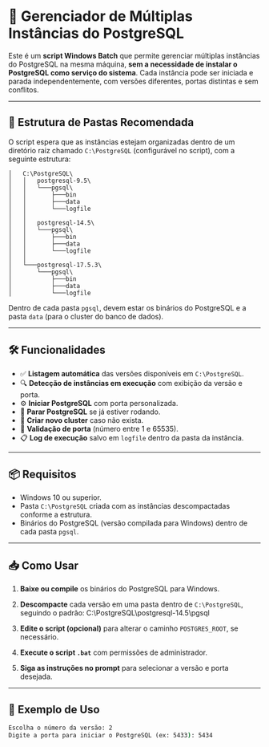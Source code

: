 # 🐘 Gerenciador de Múltiplas Instâncias do PostgreSQL

Este é um **script Windows Batch** que permite gerenciar múltiplas instâncias do PostgreSQL na mesma máquina, **sem a necessidade de instalar o PostgreSQL como serviço do sistema**. Cada instância pode ser iniciada e parada independentemente, com versões diferentes, portas distintas e sem conflitos.

---

## 📁 Estrutura de Pastas Recomendada

O script espera que as instâncias estejam organizadas dentro de um diretório raiz chamado `C:\PostgreSQL` (configurável no script), com a seguinte estrutura:

```
│   C:\PostgreSQL\
│   │   postgresql-9.5\
│   │   └───pgsql\
│   │       ├───bin
│   │       ├───data
│   │       └───logfile
│   │
│   │   postgresql-14.5\
│   │   └───pgsql\
│   │       ├───bin
│   │       ├───data
│   │       └───logfile
│   │
│   └───postgresql-17.5.3\
│       └───pgsql\
│           ├───bin
│           ├───data
│           └───logfile
```


Dentro de cada pasta `pgsql`, devem estar os binários do PostgreSQL e a pasta `data` (para o cluster do banco de dados).

---

## 🛠️ Funcionalidades

- ✅ **Listagem automática** das versões disponíveis em `C:\PostgreSQL`.
- 🔍 **Detecção de instâncias em execução** com exibição da versão e porta.
- ⚙️ **Iniciar PostgreSQL** com porta personalizada.
- 🚫 **Parar PostgreSQL** se já estiver rodando.
- 🧱 **Criar novo cluster** caso não exista.
- 🧪 **Validação de porta** (número entre 1 e 65535).
- 📋 **Log de execução** salvo em `logfile` dentro da pasta da instância.

---

## 📦 Requisitos

- Windows 10 ou superior.
- Pasta `C:\PostgreSQL` criada com as instâncias descompactadas conforme a estrutura.
- Binários do PostgreSQL (versão compilada para Windows) dentro de cada pasta `pgsql`.

---

## 📥 Como Usar

1. **Baixe ou compile** os binários do PostgreSQL para Windows.
2. **Descompacte** cada versão em uma pasta dentro de `C:\PostgreSQL`, seguindo o padrão:
C:\PostgreSQL\postgresql-14.5\pgsql

3. **Edite o script (opcional)** para alterar o caminho `POSTGRES_ROOT`, se necessário.
4. **Execute o script `.bat`** com permissões de administrador.
5. **Siga as instruções no prompt** para selecionar a versão e porta desejada.

---

## 📝 Exemplo de Uso

```bat
Escolha o número da versão: 2
Digite a porta para iniciar o PostgreSQL (ex: 5433): 5434